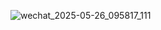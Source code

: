![wechat_2025-05-26_095817_111](https://github.com/user-attachments/assets/370e1d39-0ddf-49da-834c-03d8e48f43d2)

